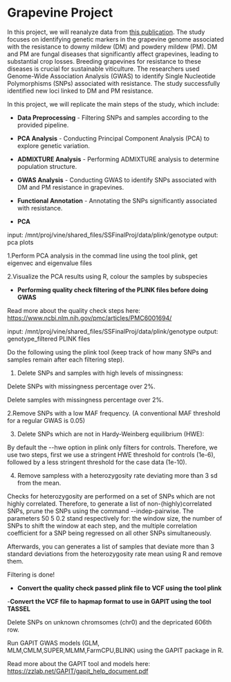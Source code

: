 # Grapevine Project

In this project, we will reanalyze data from [this publication](https://www.frontiersin.org/journals/plant-science/articles/10.3389/fpls.2024.1386225/full). The study focuses on identifying genetic markers in the grapevine genome associated with the resistance to downy mildew (DM) and powdery mildew (PM). DM and PM are fungal diseases that significantly affect grapevines, leading to substantial crop losses. Breeding grapevines for resistance to these diseases is crucial for sustainable viticulture. The researchers used Genome-Wide Association Analysis (GWAS) to identify Single Nucleotide Polymorphisms (SNPs) associated with resistance. The study successfully identified new loci linked to DM and PM resistance.

In this project, we will replicate the main steps of the study, which include:

- **Data Preprocessing** - Filtering SNPs and samples according to the provided pipeline.
- **PCA Analysis** - Conducting Principal Component Analysis (PCA) to explore genetic variation.
- **ADMIXTURE Analysis** - Performing ADMIXTURE analysis to determine population structure.
- **GWAS Analysis** - Conducting GWAS to identify SNPs associated with DM and PM resistance in grapevines.
- **Functional Annotation** - Annotating the SNPs significantly associated with resistance.



- **PCA**

input: /mnt/proj/vine/shared_files/SSFinalProj/data/plink/genotype
output: pca plots

1.Perform  PCA analysis in the commad line using the tool plink, get eigenvec and eigenvalue files

2.Visualize the PCA results using R, colour the samples by subspecies



- **Performing quality check filtering of the PLINK files before doing GWAS**

Read more about the quality check steps here: https://www.ncbi.nlm.nih.gov/pmc/articles/PMC6001694/

input: /mnt/proj/vine/shared_files/SSFinalProj/data/plink/genotype
output: genotype_filtered PLINK files

Do the following using the plink tool (keep track of how many SNPs and samples remain after each filtering step).

1. Delete SNPs and samples with high levels of missingness:

Delete SNPs with missingness percentage over 2%.

Delete samples with missingness percentage over 2%.

2.Remove SNPs with a low MAF frequency. (A conventional MAF threshold for a regular GWAS is 0.05)

3. Delete SNPs which are not in Hardy-Weinberg equilibrium (HWE):

By default the --hwe option in plink only filters for controls.
Therefore, we use two steps, first we use a stringent HWE threshold for controls (1e-6), followed by a less stringent threshold for the case data (1e-10).

4.  Remove sampless with a heterozygosity rate deviating more than 3 sd from the mean.

Checks for heterozygosity are performed on a set of SNPs which are not highly correlated.
Therefore, to generate a list of non-(highly)correlated SNPs,  prune the SNPs using the command --indep-pairwise.
The parameters  50 5 0.2  stand respectively for: the window size, the number of SNPs to shift the window at each step, and the multiple correlation coefficient for a SNP being regressed on all other SNPs simultaneously.

Afterwards, you can  generates a list of samples that deviate more than 3 standard deviations from the heterozygosity rate mean using R and remove them.



Filtering is done!


- **Convert the quality check passed plink file to VCF using the tool plink**

-**Convert the VCF file to hapmap format to use in GAPIT using the tool TASSEL**

Delete SNPs on unknown chromsomes (chr0) and the depricated 606th row.

Run GAPIT GWAS models (GLM, MLM,CMLM,SUPER,MLMM,FarmCPU,BLINK) using the GAPIT package in R.

Read more about the GAPIT tool and models here: https://zzlab.net/GAPIT/gapit_help_document.pdf
